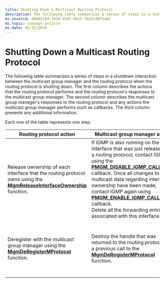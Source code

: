 ```yaml
---
title: Shutting Down a Multicast Routing Protocol
description: The following table summarizes a series of steps in a shutdown interaction between the multicast group manager and the routing protocol when the routing protocol is shutting down.
ms.assetid: d868218d-7939-45d1-9e2f-3415c40f1a62
ms.topic: concept-article
ms.date: 05/31/2018
---
```


# Shutting Down a Multicast Routing Protocol

The following table summarizes a series of steps in a shutdown interaction between the multicast group manager and the routing protocol when the routing protocol is shutting down. The first column describes the actions that the routing protocol performs and the routing protocol's responses to the multicast group manager. The second column describes the multicast group manager's responses to the routing protocol and any actions the multicast group manager performs such as callbacks. The third column presents any additional information.

Each row of the table represents one step.



| Routing protocol action                                                                                                                                     | Multicast group manager action                                                                                                                                                                                                                                                                                                                                                                                                                                            | Notes                                                                     |
|-------------------------------------------------------------------------------------------------------------------------------------------------------------|---------------------------------------------------------------------------------------------------------------------------------------------------------------------------------------------------------------------------------------------------------------------------------------------------------------------------------------------------------------------------------------------------------------------------------------------------------------------------|---------------------------------------------------------------------------|
| Release ownership of each interface that the routing protocol owns using the [**MgmReleaseInterfaceOwnership**](/windows/desktop/api/Mgm/nf-mgm-mgmreleaseinterfaceownership) function. | If IGMP is also running on the interface that was just released by a routing protocol, contact IGMP using the [**PMGM\_DISABLE\_IGMP\_CALLBACK**](/windows/win32/api/mgm/nc-mgm-pmgm_disable_igmp_callback) callback. Once all changes to multicast data regarding interface ownership have been made, contact IGMP again using [**PMGM\_ENABLE\_IGMP\_CALLBACK**](/windows/desktop/api/Mgm/nc-mgm-pmgm_enable_igmp_callback) callback.<br/> Delete all the forwarding entries associated with this interface.<br/> |                                                                           |
| Deregister with the multicast group manager using the [**MgmDeRegisterMProtocol**](/windows/desktop/api/Mgm/nf-mgm-mgmderegistermprotocol) function.                                    | Destroy the handle that was returned to the routing protocol by a previous call to the [**MgmDeRegisterMProtocol**](/windows/desktop/api/Mgm/nf-mgm-mgmderegistermprotocol) function.                                                                                                                                                                                                                                                                                                                 | The routing protocol can no longer use this handle to call MGM functions. |



 

 

